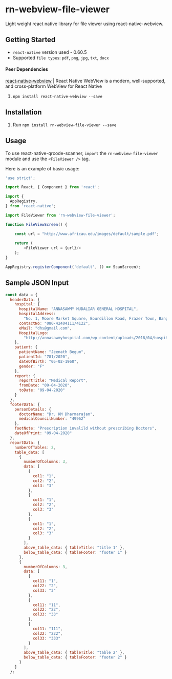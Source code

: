 # rn-webview-file-viewer
Light weight react native library for file viewer using react-native-webview.

## Getting Started

- `react-native` version used - 0.60.5
- Supported `file types`: `pdf`, `png`, `jpg`, `txt`, `docx`

#### Peer Dependencies

[react-native-webview](https://www.npmjs.com/package/react-native-webview) | React Native WebView is a modern, well-supported, and cross-platform WebView for React Native

1. `npm install react-native-webview --save`

## Installation

1. Run `npm install rn-webview-file-viewer --save`


## Usage

To use react-native-qrcode-scanner, `import` the `rn-webview-file-viewer` module and use the `<FileViewer />` tag.

Here is an example of basic usage:

```js
'use strict';

import React, { Component } from 'react';

import {
  AppRegistry,
} from 'react-native';

import FileViewer from 'rn-webview-file-viewer';

function FileViewScreen() {

    const url = "http://www.africau.edu/images/default/sample.pdf";
    
    return (
        <FileViewer url = {url}/>
    );
}

AppRegistry.registerComponent('default', () => ScanScreen);
```

## Sample JSON Input
```js
const data = {
  headerData: {
    hospital: {
      hospitalName: "ANNASAWMY MUDALIAR GENERAL HOSPITAL",
      hospitalAddress:
        "No. 1, Moore Market Square, Bourdillon Road, Frazer Town, Bangalore.",
      contactNo: "080-42404111/4122",
      eMail: "dhs@gmail.com",
      HospitalLogo:
        "http://annasawmyhospital.com/wp-content/uploads/2018/04/hospital_logo.jpg"
    },
    patient: {
      patientName: "Jeenath Begum",
      patientId: "781/2020",
      dateOfBirth: "05-02-1960",
      gender: "F"
    },
    report: {
      reportTitle: "Medical Report",
      fromDate: "09-04-2020",
      toDate: "09-04-2020"
    }
  },
  footerData: {
    personDetails: {
      doctorName: "Dr. KM Dharmarajan",
      medicalCouncilNumber: "49962"
    },
    footNote: "Prescription invalild without prescribing Doctors",
    dateOfPrint: "09-04-2020"
  },
  reportData: {
    numberOfTables: 2,
    table_data: [
      {
        numberOfColumns: 3,
        data: [
          {
            col1: "1",
            col2: "2",
            col3: "3"
          },
          {
            col1: "1",
            col2: "2",
            col3: "3"
          },
          {
            col1: "1",
            col2: "2",
            col3: "3"
          }
        ],
        above_table_data: { tableTitle: "title 1" },
        below_table_data: { tableFooter: "footer 1" }
      },
      {
        numberOfColumns: 3,
        data: [
          {
            col11: "1",
            col22: "2",
            col33: "3"
          },
          {
            col11: "11",
            col22: "22",
            col33: "33"
          },
          {
            col11: "111",
            col22: "222",
            col33: "333"
          }
        ],
        above_table_data: { tableTitle: "table 2" },
        below_table_data: { tableFooter: "footer 2" }
      }
    ]
  };
```